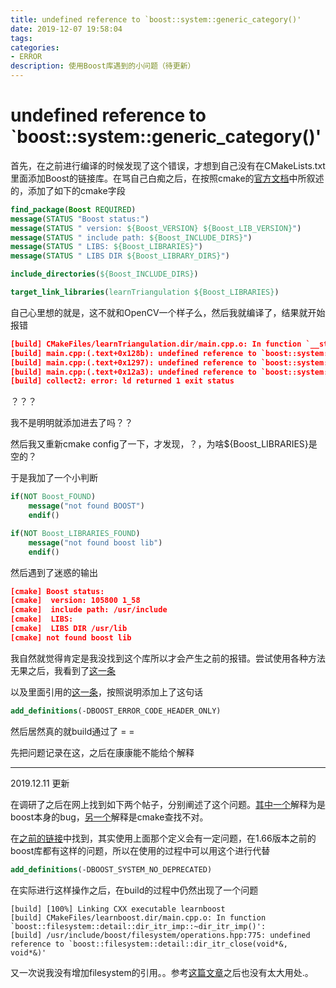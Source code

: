 ```yaml
---
title: undefined reference to `boost::system::generic_category()'
date: 2019-12-07 19:58:04
tags:
categories: 
- ERROR
description: 使用Boost库遇到的小问题（待更新）
---
```


# undefined reference to `boost::system::generic_category()'

首先，在之前进行编译的时候发现了这个错误，才想到自己没有在CMakeLists.txt里面添加Boost的链接库。在骂自己白痴之后，在按照cmake的[官方文档](https://cmake.org/cmake/help/v3.15/module/FindBoost.html)中所叙述的，添加了如下的cmake字段

```cmake
find_package(Boost REQUIRED)
message(STATUS "Boost status:")
message(STATUS " version: ${Boost_VERSION} ${Boost_LIB_VERSION}")
message(STATUS " include path: ${Boost_INCLUDE_DIRS}")
message(STATUS " LIBS: ${Boost_LIBRARIES}")
message(STATUS " LIBS DIR ${Boost_LIBRARY_DIRS}")

include_directories(${Boost_INCLUDE_DIRS})

target_link_libraries(learnTriangulation ${Boost_LIBRARIES})
```

自己心里想的就是，这不就和OpenCV一个样子么，然后我就编译了，结果就开始报错

```cmake
[build] CMakeFiles/learnTriangulation.dir/main.cpp.o: In function `__static_initialization_and_destruction_0(int, int)':
[build] main.cpp:(.text+0x128b): undefined reference to `boost::system::generic_category()'
[build] main.cpp:(.text+0x1297): undefined reference to `boost::system::generic_category()'
[build] main.cpp:(.text+0x12a3): undefined reference to `boost::system::system_category()'
[build] collect2: error: ld returned 1 exit status
```

？？？

我不是明明就添加进去了吗？？

然后我又重新cmake config了一下，才发现，？，为啥${Boost_LIBRARIES}是空的？

于是我加了一个小判断

```cmake
if(NOT Boost_FOUND)
    message("not found BOOST")
    endif()

if(NOT Boost_LIBRARIES_FOUND)
    message("not found boost lib")
    endif()
```

然后遇到了迷惑的输出

```cmake
[cmake] Boost status:
[cmake]  version: 105800 1_58
[cmake]  include path: /usr/include
[cmake]  LIBS: 
[cmake]  LIBS DIR /usr/lib
[cmake] not found boost lib
```

我自然就觉得肯定是我没找到这个库所以才会产生之前的报错。尝试使用各种方法无果之后，我看到了[这一条](https://stackoverflow.com/questions/13467072/c-boost-undefined-reference-to-boostsystemgeneric-category/52737420#52737420?newreg=abb42b9c4bfa49bc857669c533e193bb)

以及里面引用的[这一条](https://stackoverflow.com/questions/9723793/undefined-reference-to-boostsystemsystem-category-when-compiling/50146757#50146757)，按照说明添加上了这句话

```cmake
add_definitions(-DBOOST_ERROR_CODE_HEADER_ONLY)
```

然后居然真的就build通过了 = = 

先把问题记录在这，之后在康康能不能给个解释

***

2019.12.11 更新

在调研了之后在网上找到如下两个帖子，分别阐述了这个问题。[其中一个](https://stackoverflow.com/questions/3897839/how-to-link-c-program-with-boost-using-cmake)解释为是boost本身的bug，[另一个](https://stackoverflow.com/questions/56036266/boost-libraries-not-defined)解释是cmake查找不对。



在[之前的链接](https://stackoverflow.com/questions/9723793/undefined-reference-to-boostsystemsystem-category-when-compiling/50146757#50146757)中找到，其实使用上面那个定义会有一定问题，在1.66版本之前的boost库都有这样的问题，所以在使用的过程中可以用这个进行代替

```cmake
add_definitions(-DBOOST_SYSTEM_NO_DEPRECATED)
```



在实际进行这样操作之后，在build的过程中仍然出现了一个问题

```shel
[build] [100%] Linking CXX executable learnboost
[build] CMakeFiles/learnboost.dir/main.cpp.o: In function `boost::filesystem::detail::dir_itr_imp::~dir_itr_imp()':
[build] /usr/include/boost/filesystem/operations.hpp:775: undefined reference to `boost::filesystem::detail::dir_itr_close(void*&, void*&)'
```

又一次说我没有增加filesystem的引用。。参考[这篇文章](https://codeyarns.com/2017/09/20/undefined-reference-to-boost-copy_file/)之后也没有太大用处.。